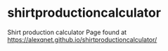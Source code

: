 # shirtproductioncalculator
Shirt production calculator
Page found at https://alexqnet.github.io/shirtproductioncalculator/
